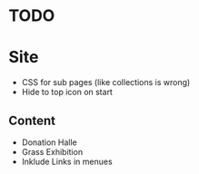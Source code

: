 TODO
====

# Site

* CSS for sub pages (like collections is wrong)
* Hide to top icon on start

## Content

* Donation Halle
* Grass Exhibition
* Inklude Links in menues

